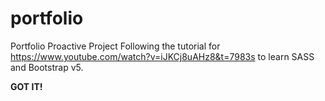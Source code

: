 # portfolio
Portfolio Proactive Project
Following the tutorial for https://www.youtube.com/watch?v=iJKCj8uAHz8&t=7983s to learn SASS and Bootstrap v5.

<b>GOT IT!</b>